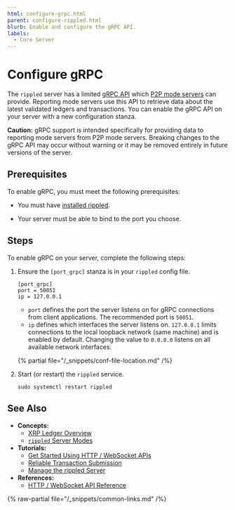 ```yaml
---
html: configure-grpc.html
parent: configure-rippled.html
blurb: Enable and configure the gRPC API.
labels:
  - Core Server
---
```

# Configure gRPC

The `rippled` server has a limited [gRPC API](https://grpc.io/) which [P2P mode servers](../../concepts/networks-and-servers/rippled-server-modes.md) can provide. Reporting mode servers use this API to retrieve data about the latest validated ledgers and transactions. You can enable the gRPC API on your server with a new configuration stanza.

**Caution:** gRPC support is intended specifically for providing data to reporting mode servers from P2P mode servers. Breaking changes to the gRPC API may occur without warning or it may be removed entirely in future versions of the server.

## Prerequisites

To enable gRPC, you must meet the following prerequisites:

- You must have [installed rippled](../installation/index.md).

- Your server must be able to bind to the port you choose.

## Steps

To enable gRPC on your server, complete the following steps:

1. Ensure the `[port_grpc]` stanza is in your `rippled` config file.

    ```
    [port_grpc]
    port = 50051
    ip = 127.0.0.1
    ```

    - `port` defines the port the server listens on for gRPC connections from client applications. The recommended port is `50051`.
    - `ip` defines which interfaces the server listens on. `127.0.0.1` limits connections to the local loopback network (same machine) and is enabled by default. Changing the value to `0.0.0.0` listens on all available network interfaces.

    {% partial file="/_snippets/conf-file-location.md" /%}

2. Start (or restart) the `rippled` service.

    ```
    sudo systemctl restart rippled
    ```

## See Also

- **Concepts:**
    - [XRP Ledger Overview](/about/)
    - [`rippled` Server Modes](../../concepts/networks-and-servers/rippled-server-modes.md)
- **Tutorials:**
    - [Get Started Using HTTP / WebSocket APIs](../../tutorials/get-started/get-started-using-http-websocket-apis.md)
    - [Reliable Transaction Submission](../../concepts/transactions/reliable-transaction-submission.md)
    - [Manage the rippled Server](../installation/install-rippled-on-ubuntu.md)
- **References:**
    - [HTTP / WebSocket API Reference](../../references/http-websocket-apis/index.md)

{% raw-partial file="/_snippets/common-links.md" /%}
